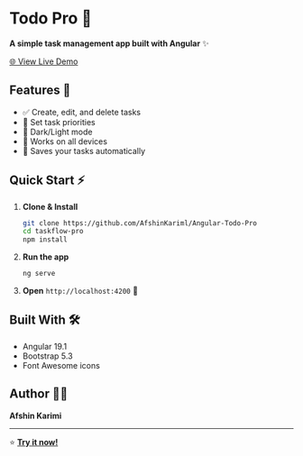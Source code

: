 # Todo Pro 📝

**A simple task management app built with Angular** ✨

[🌐 View Live Demo](https://angular-todo-pro.vercel.app/)

## Features 🚀

- ✅ Create, edit, and delete tasks
- 🎯 Set task priorities  
- 🌙 Dark/Light mode
- 📱 Works on all devices
- 💾 Saves your tasks automatically

## Quick Start ⚡

1. **Clone & Install**
   ```bash
   git clone https://github.com/AfshinKariml/Angular-Todo-Pro
   cd taskflow-pro
   npm install
   ```

2. **Run the app**
   ```bash
   ng serve
   ```

3. **Open** `http://localhost:4200` 🎉

## Built With 🛠️

- Angular 19.1
- Bootstrap 5.3
- Font Awesome icons

## Author 👨‍💻

**Afshin Karimi**

---

⭐ **[Try it now!](https://angular-todo-pro.vercel.app/)**